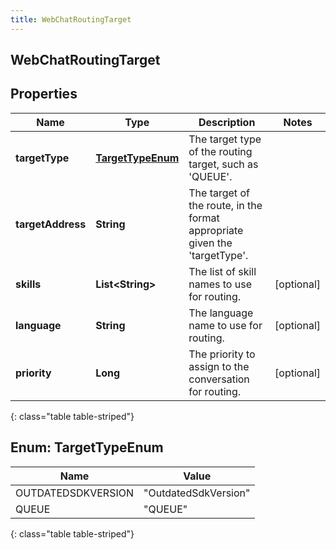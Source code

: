 ```yaml
---
title: WebChatRoutingTarget
---
```

## WebChatRoutingTarget


## Properties

| Name | Type | Description | Notes |
| ------------ | ------------- | ------------- | ------------- |
| **targetType** | [**TargetTypeEnum**](#TargetTypeEnum)<!----> | The target type of the routing target, such as &#39;QUEUE&#39;. |  |
| **targetAddress** | <!----><!---->**String**<!----> | The target of the route, in the format appropriate given the &#39;targetType&#39;. |  |
| **skills** | <!----><!---->**List&lt;String&gt;**<!----> | The list of skill names to use for routing. |  [optional] |
| **language** | <!----><!---->**String**<!----> | The language name to use for routing. |  [optional] |
| **priority** | <!----><!---->**Long**<!----> | The priority to assign to the conversation for routing. |  [optional] |
{: class="table table-striped"}


<a name="TargetTypeEnum"></a>

## Enum: TargetTypeEnum

| Name | Value |
| ---- | ----- |
| OUTDATEDSDKVERSION | &quot;OutdatedSdkVersion&quot; |
| QUEUE | &quot;QUEUE&quot; |
{: class="table table-striped"}



